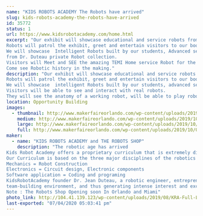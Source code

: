 ```yaml
---
name: "KIDS ROBOTS ACADEMY The Robots have arrived"
slug: kids-robots-academy-the-robots-have-arrived
id: 35772
status: 1
url: https://www.kidsrobotacademy.com/home.html
excerpt: "Our exhibit will showcase educational and service robots from around the world. 
Robots will patrol the exhibit, greet and entertain visitors to our booth.
We will showcase  Intelligent Robots built by our students, Advanced service robots and various educational and Vintage robots 
from Dr. Duteau private Robot collection.
Visitors will Meet and SEE the amazing TEMI Home service Robot for the first time in Florida. Imagine !!!!! A real Robot right in your very own home, school or office. TEMI is being called the I Phone of Home service robots.  
Come see Robotic history in the making."
description: "Our exhibit will showcase educational and service robots from around the world. 
Robots will patrol the exhibit, greet and entertain visitors to our booth.
We will showcase  intelligent Robots built by our students, advanced service robots and various educational and old school robots from Dr. Duteau private Robot collection.
Visitors will be able to see and interact with real robots.
They will see the anatomy of a working robot, will be able to play robot soccer and robot balloon jousting with the Mbot Robot."
location: Opportunity Building
images:
  - thumbnail: http://www.makerfaireorlando.com/wp-content/uploads/2019/10/Orlando-Temi.png
    medium: http://www.makerfaireorlando.com/wp-content/uploads/2019/10/Orlando-Temi.png
    large: http://www.makerfaireorlando.com/wp-content/uploads/2019/10/Orlando-Temi.png
    full: http://www.makerfaireorlando.com/wp-content/uploads/2019/10/Orlando-Temi.png
maker:
  - name: "KIDS ROBOTS ACADEMY and THE ROBOTS SHOP"
    description: "The robotic age has arrived 
Kids Robot Academy offers a proprietary curriculum that is extremely diverse with many opportunities to learn Science, Technology, Engineering and Math (STEM) through robotics, electronics, circuit design, controls, coding, sensors, navigation software, speech, artificial intelligence and hardware engineering.
Our Curriculum is based on the three major disciplines of the robotics field:
Mechanics = Robot Construction
Electronics = Circuit design, Electronic components
Software application = Coding and programing
KidsRobotAcademy founder Dr. Jean Duteau, a robotic engineer, entrepreneur, and geek dad with 30 years of real world robotics experience. In the late 1980’s he founded Rochester Robotics, which designed and integrated service robots for home, industry, nuclear inspection, & elderly assistance. Present day, he is teaching elementary and middle school children to solve real-world problems with robots in a collaborative 
team-building environment, and thus generating intense interest and excitement for Science, Technology and Engineering.
Note : The Robots Shop Opening soon In Orlando and Miami"
photo_link: http://104.41.139.123/wp-content/uploads/2019/08/KRA-Full-Logo-1024x486.jpg
last-exported: "07/04/2020 05:03:41 pm"
---
```

